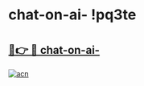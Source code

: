 # chat-on-ai- !pq3te

# <h2><a href="https://ksmpnk.esa.edu.pl?title=chat-on-ai-&ref=pq3te">🔗👉 🔴 chat-on-ai-</a></h2>

[![acn](https://github.com/user-attachments/assets/0f9c940e-d8b0-45ae-aac7-cd30a18b3e1c)](https://ksmpnk.esa.edu.pl?title=chat-on-ai-&ref=pq3te)

